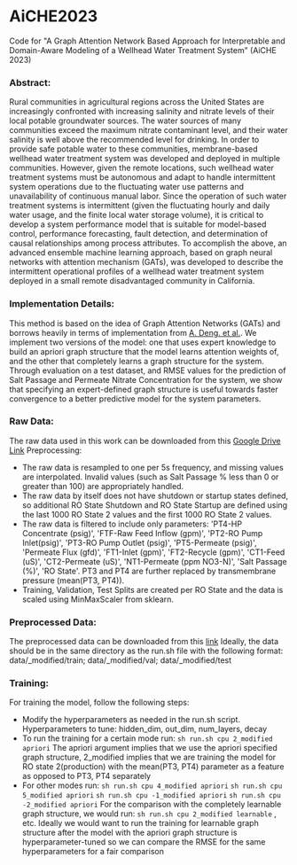 # AiCHE2023
Code for "A Graph Attention Network Based Approach for Interpretable and Domain-Aware Modeling of a Wellhead Water Treatment System" (AiCHE 2023)

### Abstract:
Rural communities in agricultural regions across the United States are increasingly confronted with increasing salinity and nitrate levels of their local potable groundwater sources. The water sources of many communities exceed the maximum nitrate contaminant level, and their water salinity is well above the recommended level for drinking. In order to provide safe potable water to these communities, membrane-based wellhead water treatment system was developed and deployed in multiple communities. However, given the remote locations, such wellhead water treatment systems must be autonomous and adapt to handle intermittent system operations due to the fluctuating water use patterns and unavailability of continuous manual labor. Since the operation of such water treatment systems is intermittent (given the fluctuating hourly and daily water usage, and the finite local water storage volume), it is critical to develop a system performance model that is suitable for model-based control, performance forecasting, fault detection, and determination of causal relationships among process attributes. To accomplish the above, an advanced ensemble machine learning approach, based on graph neural networks with attention mechanism (GATs), was developed to describe the intermittent operational profiles of a wellhead water treatment system deployed in a small remote disadvantaged community in California.

### Implementation Details:
This method is based on the idea of Graph Attention Networks (GATs) and borrows heavily in terms of implementation from [A. Deng. et al.](https://github.com/d-ailin/GDN). We implement two versions of the model: one that uses expert knowledge to build an apriori graph structure that the model learns attention weights of, and the other that completely learns a graph structure for the system. Through evaluation on a test dataset, and RMSE values for the prediction of Salt Passage and Permeate Nitrate Concentration for the system, we show that specifying an expert-defined graph structure is useful towards faster convergence to a better predictive model for the system parameters. 

### Raw Data:
The raw data used in this work can be downloaded from this [Google Drive Link](https://drive.google.com/file/d/1c9zPA3zY_nAEzemq2m4tjUBMUoUfyepS/view?usp=sharing) 
Preprocessing:
- The raw data is resampled to one per 5s frequency, and missing values are interpolated. Invalid values (such as Salt Passage % less than 0 or greater than 100) are appropriately handled.
- The raw data by itself does not have shutdown or startup states defined, so additional RO State Shutdown and RO State Startup are defined using the last 1000 RO State 2 values and the first 1000 RO State 2 values.
- The raw data is filtered to include only parameters: 'PT4-HP Concentrate (psig)', 'FTF-Raw Feed Inflow (gpm)',
             'PT2-RO Pump Inlet(psig)', 'PT3-RO Pump Outlet (psig)', 'PT5-Permeate (psig)', 'Permeate Flux (gfd)', 'FT1-Inlet (gpm)',
             'FT2-Recycle (gpm)', 'CT1-Feed (uS)', 'CT2-Permeate (uS)', 'NT1-Permeate (ppm NO3-N)',
             'Salt Passage (%)', 'RO State'. PT3 and PT4 are further replaced by transmembrane pressure (mean(PT3, PT4)).
- Training, Validation, Test Splits are created per RO State and the data is scaled using MinMaxScaler from sklearn.

### Preprocessed Data:
The preprocessed data can be downloaded from this [link](https://drive.google.com/drive/folders/1o3ViDfOzDEfdQwf3FW3bs5Iv0egsDUOx)
Ideally, the data should be in the same directory as the run.sh file with the following format: data/<rostate>_modified/train; data/<rostate>_modified/val; data/<rostate>_modified/test

### Training:
For training the model, follow the following steps:
- Modify the hyperparameters as needed in the run.sh script. Hyperparameters to tune: hidden_dim, out_dim, num_layers, decay 
- To run the training for a certain mode run:
	```sh run.sh cpu 2_modified apriori```
The apriori argument implies that we use the apriori specified graph structure, 2_modified implies that we are training the model for RO state 2(production) with the mean(PT3, PT4) parameter as a feature as opposed to PT3, PT4 separately 
- For other modes run:
```sh run.sh cpu 4_modified apriori```
```sh run.sh cpu 5_modified apriori```
```sh run.sh cpu -1_modified apriori```
```sh run.sh cpu -2_modified apriori```
For the comparison with the completely learnable graph structure, we would run:
```sh run.sh cpu 2_modified learnable``` , etc. 
Ideally we would want to run the training for learnable graph structure after the model with the apriori graph structure is hyperparameter-tuned so we can compare the RMSE for the same hyperparameters for a fair comparison  
